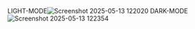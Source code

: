 LIGHT-MODE![Screenshot 2025-05-13 122020](https://github.com/user-attachments/assets/94293370-0ad4-4655-9c90-ef15518e4e13)
DARK-MODE ![Screenshot 2025-05-13 122354](https://github.com/user-attachments/assets/ff717978-5a8a-415c-adbc-634cc85fa057)

